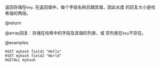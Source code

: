 返回存储在`key`.
在返回值中，每个字段名称后跟其值，因此长度
的回复大小是哈希值的两倍。

@return

@array回复：存储在哈希中的字段及其值的列表，或
空列表在`key`不存在。

@examples

```cli
HSET myhash field1 "Hello"
HSET myhash field2 "World"
HGETALL myhash
```
